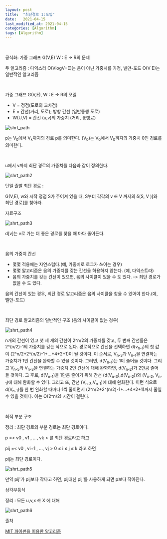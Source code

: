 ```yaml
---
layout: post
title:  "최단경로 1:도입"
date:   2021-04-15
last_modified_at: 2021-04-15
categories: [Algorithm]
tags: [Algorithm]
---
```


<br/>

공식화: 가중 그래프 G(V,E) W : E -> R의 문제

두 알고리즘 : 다익스라 O(VlogV+E)는 음이 아닌 가중치를 가정,
벨만-포드 O(V E)는 일반적인 알고리즘

<br/>

가중 그래프 G(V,E), W : E -> R의 모델
- V = 정점(도로의 교차점)
- E = 간선(거리, 도로); 방향 간선 (일반통행 도로)
- W(U,V) = 간선 (u,v)의 가중치 (거리, 통행료)

<img src="../../../assets/images/shrt_path.PNG" alt="shrt_path" />

<br/>

p는 V<sub>0</sub>에서 V<sub>k</sub>까지의 경로 p를 의미한다. (V<sub>0</sub>)는
V<sub>0</sub>에서 V<sub>0</sub>까지의 가중치 0인 경로를 의미한다.

<br/>

u에서 v까지 최단 경로의 가중치를 다음과 같이 정의한다.

<img src="../../../assets/images/shrt_path2.PNG" alt="shrt_path2" />

<br/>

단일 출발 최단 경로 : 

G(V,E), w와 시작 정점 S가 주어져 있을 때, S부터 각각의 v ∈ V 까지의 δ(S, V )[와 최단 경로]를 찾아라.

자료구조

<img src="../../../assets/images/shrt_path3.PNG" alt="shrt_path3" />

d[v]는 v로 가는 더 좋은 경로를 찾을 때 마다 줄어든다.

<br/>

음의 가중치 간선
- 몇몇 적용에는 자연스럽다.(예, 가중치로 로그가 쓰이는 경우)
- 몇몇 알고리즘은 음의 가중치를 갖는 간선을 허용하지 않는다. (예, 다익스트라)
- 음의 가중치를 갖는 간선이 있으면, 음의 사이클이 있을 수 도 있다. -> 최단 경로가 없을 수 도 있다.

음의 간선이 있는 경우, 최단 경로 알고리즘은 음의 사이클을 찾을 수 있어야 한다.(예, 벨만-포드)

<br/>

최단 경로 알고리즘의 일반적인 구조 (음의 사이클이 없는 경우)

<img src="../../../assets/images/shrt_path4.PNG" alt="shrt_path4" />

<br/>

n개의 간선이 있고 첫 세 개의 간선이 2^n/2의 가중치를 갖고, 두 번째 간선들은
2^(n/2)-1의 가중치를 갖는 식으로 된다. 경로적으로 간선을 선택하면 
d(v<sub>n-1</sub>)의 첫 값이 (2^n/2+2^(n/2)-1+...+4+2+1)이 될 것이다. 이 순서로,
V<sub>n-3</sub>과 V<sub>n-1</sub>을 연결하는 가중치가 1인 간선을 완화할 수 있을 것이다.
그러면, d(V<sub>n-1</sub>)는 1이 줄어들 것이다. 그리고 V<sub>n-5</sub>와 
V<sub>n-3</sub>을 연결하는 가중치 2인 간선에 대해 완화하면, d(V<sub>n-2</sub>)가
2만큼 줄어들 것이다. 그 후로, d(V<sub>n-1</sub>)을 1만큼 줄이기 위해 간선
(d(V<sub>n-3</sub>),d(V<sub>n-2</sub>))와 (V<sub>n-2</sub>, V<sub>n-1</sub>)에 
대해 완화할 수 있다. 그리고 또, 간선 (V<sub>n-3</sub>,V<sub>n-1</sub>)에 대해 완화한다.
이런 식으로 d(V<sub>n-1</sub>)를 한 번 완화할 때마다 1씩 줄이면서 (2^n/2+2^(n/2)-1+...+4+2+1)까지
줄일 수 있을 것이다. 이는 O(2^n/2) 시간이 걸린다.

<br/>

최적 부분 구조

정리 : 최단 경로의 부분 경로는 최단 경로이다.

p =< v0 , v1 , ..., vk > 를 최단 경로라고 하고

pij =< v0 , vi+1 , ..., vj > 0 ≤ i ≤ j ≤ k 라고 하면

pij는 최단 경로이다.

<img src="../../../assets/images/shrt_path5.PNG" alt="shrt_path5" />

<br/>

만약 pij'가 pij보다 작다고 하면, pij대신 pij'를 사용하게 되면 p보다 작아진다.

삼각부등식

정리 : 모든 u,v,x ∈ X 에 대해

<img src="../../../assets/images/shrt_path6.PNG" alt="shrt_path6" />

<br/>

출처

[MIT 파이썬을 이용한 알고리즘](https://www.edwith.org/introalgorithm/lecture/26419/?isDesc=false)
